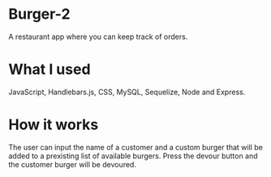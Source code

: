 # Burger-2

A restaurant app where you can keep track of orders.

# What I used 

JavaScript, Handlebars.js, CSS, MySQL, Sequelize, Node and Express.

# 

# How it works 

The user can input the name of a customer and a custom burger that will be added to a prexisting list of available burgers. Press the devour button and the customer burger will be devoured.